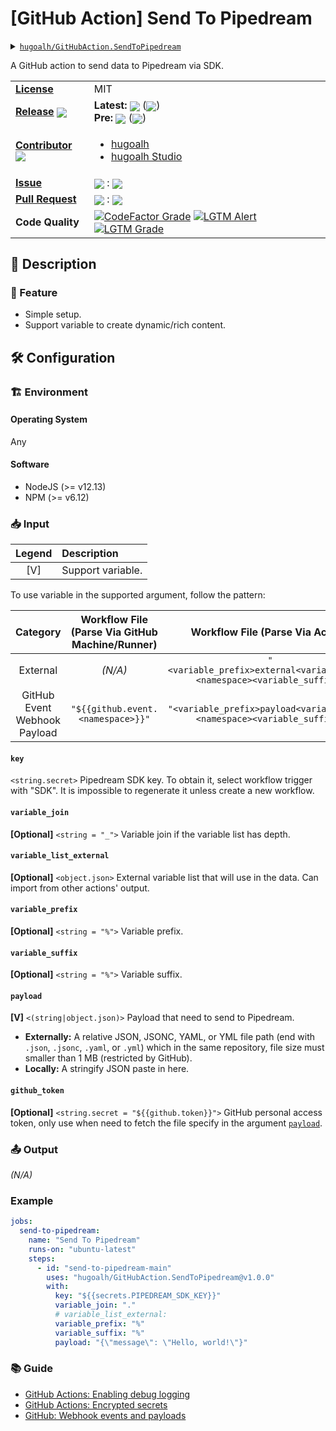 # \[GitHub Action\] Send To Pipedream

<details>
  <summary><a href="https://github.com/hugoalh/GitHubAction.SendToPipedream"><code>hugoalh/GitHubAction.SendToPipedream</code></a></summary>
  <img align="center" alt="GitHub Language Count" src="https://img.shields.io/github/languages/count/hugoalh/GitHubAction.SendToPipedream?logo=github&logoColor=ffffff&style=flat-square" />
  <img align="center" alt="GitHub Top Langauge" src="https://img.shields.io/github/languages/top/hugoalh/GitHubAction.SendToPipedream?logo=github&logoColor=ffffff&style=flat-square" />
  <img align="center" alt="GitHub Repo Size" src="https://img.shields.io/github/repo-size/hugoalh/GitHubAction.SendToPipedream?logo=github&logoColor=ffffff&style=flat-square" />
  <img align="center" alt="GitHub Code Size" src="https://img.shields.io/github/languages/code-size/hugoalh/GitHubAction.SendToPipedream?logo=github&logoColor=ffffff&style=flat-square" />
  <img align="center" alt="GitHub Watcher" src="https://img.shields.io/github/watchers/hugoalh/GitHubAction.SendToPipedream?logo=github&logoColor=ffffff&style=flat-square" />
  <img align="center" alt="GitHub Star" src="https://img.shields.io/github/stars/hugoalh/GitHubAction.SendToPipedream?logo=github&logoColor=ffffff&style=flat-square" />
  <img align="center" alt="GitHub Fork" src="https://img.shields.io/github/forks/hugoalh/GitHubAction.SendToPipedream?logo=github&logoColor=ffffff&style=flat-square" />
</details>

A GitHub action to send data to Pipedream via SDK.

<table>
  <tr>
    <td><a href="./LICENSE.md"><b>License</b></a></td>
    <td>MIT</td>
  </tr>
  <tr>
    <td><a href="https://github.com/hugoalh/GitHubAction.SendToPipedream/releases"><b>Release</b></a> <img align="center" src="https://img.shields.io/github/downloads/hugoalh/GitHubAction.SendToPipedream/total?label=%20&style=flat-square" /></td>
    <td>
      <b>Latest:</b> <img align="center" src="https://img.shields.io/github/release/hugoalh/GitHubAction.SendToPipedream?sort=semver&label=%20&style=flat-square" /> (<img align="center" src="https://img.shields.io/github/release-date/hugoalh/GitHubAction.SendToPipedream?label=%20&style=flat-square" />)<br />
      <b>Pre:</b> <img align="center" src="https://img.shields.io/github/release/hugoalh/GitHubAction.SendToPipedream?include_prereleases&sort=semver&label=%20&style=flat-square" /> (<img align="center" src="https://img.shields.io/github/release-date-pre/hugoalh/GitHubAction.SendToPipedream?label=%20&style=flat-square" />)
    </td>
  </tr>
  <tr>
    <td><a href="https://github.com/hugoalh/GitHubAction.SendToPipedream/graphs/contributors"><b>Contributor</b></a> <img align="center" src="https://img.shields.io/github/contributors/hugoalh/GitHubAction.SendToPipedream?label=%20&style=flat-square" /></td>
    <td><ul>
        <li><a href="https://github.com/hugoalh">hugoalh</a></li>
        <li><a href="https://github.com/hugoalh-studio">hugoalh Studio</a></li>
    </ul></td>
  </tr>
  <tr>
    <td><a href="https://github.com/hugoalh/GitHubAction.SendToPipedream/issues?q=is%3Aissue"><b>Issue</b></a></td>
    <td><img align="center" src="https://img.shields.io/github/issues-raw/hugoalh/GitHubAction.SendToPipedream?label=%20&style=flat-square" /> : <img align="center" src="https://img.shields.io/github/issues-closed-raw/hugoalh/GitHubAction.SendToPipedream?label=%20&style=flat-square" /></td>
  </tr>
  <tr>
    <td><a href="https://github.com/hugoalh/GitHubAction.SendToPipedream/pulls?q=is%3Apr"><b>Pull Request</b></a></td>
    <td><img align="center" src="https://img.shields.io/github/issues-pr-raw/hugoalh/GitHubAction.SendToPipedream?label=%20&style=flat-square" /> : <img align="center" src="https://img.shields.io/github/issues-pr-closed-raw/hugoalh/GitHubAction.SendToPipedream?label=%20&style=flat-square" /></td>
  </tr>
  <tr>
    <td><b>Code Quality</b></td>
    <td>
      <a href="https://www.codefactor.io/repository/github/hugoalh/githubaction.sendtopipedream"><img align="center" alt="CodeFactor Grade" src="https://img.shields.io/codefactor/grade/github/hugoalh/GitHubAction.SendToPipedream?logo=codefactor&logoColor=ffffff&style=flat-square" /></a>
      <a href="https://lgtm.com/projects/g/hugoalh/GitHubAction.SendToPipedream/alerts"><img align="center" alt="LGTM Alert" src="https://img.shields.io/lgtm/alerts/g/hugoalh/GitHubAction.SendToPipedream?label=%20&logo=lgtm&logoColor=ffffff&style=flat-square" /></a>
      <a href="https://lgtm.com/projects/g/hugoalh/GitHubAction.SendToPipedream/context:javascript"><img align="center" alt="LGTM Grade" src="https://img.shields.io/lgtm/grade/javascript/g/hugoalh/GitHubAction.SendToPipedream?logo=lgtm&logoColor=ffffff&style=flat-square" /></a>
    </td>
  </tr>
</table>

## 📜 Description

### 🌟 Feature

- Simple setup.
- Support variable to create dynamic/rich content.

## 🛠 Configuration

### 🏗 Environment

#### Operating System

Any

#### Software

- NodeJS (>= v12.13)
- NPM (>= v6.12)

### 📥 Input

| **Legend** | **Description** |
|:---:|:----|
| \[V\] | Support variable. |

To use variable in the supported argument, follow the pattern:

| **Category** | **Workflow File (Parse Via GitHub Machine/Runner)** | **Workflow File (Parse Via Action)** |
|:---:|:---:|:---:|
| External | *(N/A)* | `"<variable_prefix>external<variable_join><namespace><variable_suffix>"` |
| GitHub Event Webhook Payload | `"${{github.event.<namespace>}}"` | `"<variable_prefix>payload<variable_join><namespace><variable_suffix>"` |

#### `key`

`<string.secret>` Pipedream SDK key. To obtain it, select workflow trigger with "SDK". It is impossible to regenerate it unless create a new workflow.

#### `variable_join`

**\[Optional\]** `<string = "_">` Variable join if the variable list has depth.

#### `variable_list_external`

**\[Optional\]** `<object.json>` External variable list that will use in the data. Can import from other actions' output.

#### `variable_prefix`

**\[Optional\]** `<string = "%">` Variable prefix.

#### `variable_suffix`

**\[Optional\]** `<string = "%">` Variable suffix.

#### `payload`

**\[V\]** `<(string|object.json)>` Payload that need to send to Pipedream.
- **Externally:** A relative JSON, JSONC, YAML, or YML file path (end with `.json`, `.jsonc`, `.yaml`, or `.yml`) which in the same repository, file size must smaller than 1 MB (restricted by GitHub).
- **Locally:** A stringify JSON paste in here.

#### `github_token`

**\[Optional\]** `<string.secret = "${{github.token}}">` GitHub personal access token, only use when need to fetch the file specify in the argument [`payload`](#payload).

### 📤 Output

*(N/A)*

### Example

```yml
jobs:
  send-to-pipedream:
    name: "Send To Pipedream"
    runs-on: "ubuntu-latest"
    steps:
      - id: "send-to-pipedream-main"
        uses: "hugoalh/GitHubAction.SendToPipedream@v1.0.0"
        with:
          key: "${{secrets.PIPEDREAM_SDK_KEY}}"
          variable_join: "."
          # variable_list_external:
          variable_prefix: "%"
          variable_suffix: "%"
          payload: "{\"message\": \"Hello, world!\"}"
```

### 📚 Guide

- [GitHub Actions: Enabling debug logging](https://docs.github.com/en/free-pro-team@latest/actions/managing-workflow-runs/enabling-debug-logging)
- [GitHub Actions: Encrypted secrets](https://docs.github.com/en/free-pro-team@latest/actions/reference/encrypted-secrets)
- [GitHub: Webhook events and payloads](https://docs.github.com/en/free-pro-team@latest/developers/webhooks-and-events/webhook-events-and-payloads)
